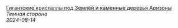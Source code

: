 <!--2024-08-14 13:10:00-->
<div class="yb">
  <a class="nodecor" href="/index.html?tajny/gigantskie_kristally_pod_zemlej_i_kamennye_derevya_arizony">
    <img class="preview" data-videoid="Hq75u8GniSw" src="https://i1.ytimg.com/vi/Hq75u8GniSw/hqdefault.jpg" align="middle" alt="">
  </a>
  <div class="inlbl text">
    <a class="nodecor" href="/index.html?tajny/gigantskie_kristally_pod_zemlej_i_kamennye_derevya_arizony">Гигантские кристаллы под Землёй и каменные деревья Аризоны</a><br>
    <i class="smaller2">Темная сторона</i><br>
    <i class="smaller3">2024-08-14</i>
  </div>
</div>
